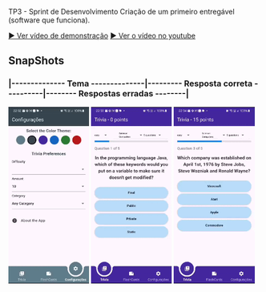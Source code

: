 TP3 - Sprint de Desenvolvimento
Criação de um primeiro entregável (software que funciona).

[▶️ Ver vídeo de demonstração](Desenvolvimento_1.mp4)
[▶️ Ver o vídeo no youtube](https://www.youtube.com/watch?v=519pjPra-l8)

## SnapShots

### |-------------- Tema --------------|--------- Resposta correta ----------|-------- Respostas erradas --------|
<p>
<img src="gif/theme.gif" width="32%" height="50%">
<img src="gif/trivia_correct.gif" width="32%" height="50%">
<img src="gif/trivia_wrong.gif" width="32%" height="50%">
</p>

